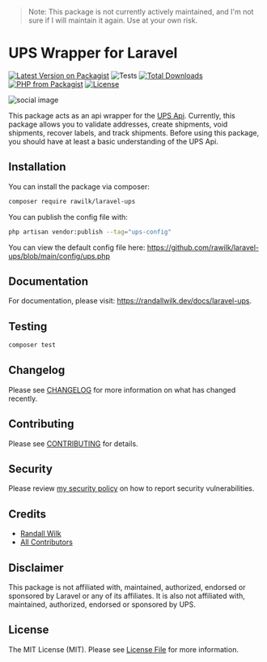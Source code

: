 > Note: This package is not currently actively maintained, and I'm not sure if I will maintain it again. Use at your own risk.

# UPS Wrapper for Laravel

[![Latest Version on Packagist](https://img.shields.io/packagist/v/rawilk/laravel-ups.svg?style=flat-square)](https://packagist.org/packages/rawilk/laravel-ups)
![Tests](https://github.com/rawilk/laravel-ups/workflows/Tests/badge.svg?style=flat-square)
[![Total Downloads](https://img.shields.io/packagist/dt/rawilk/laravel-ups.svg?style=flat-square)](https://packagist.org/packages/rawilk/laravel-ups)
[![PHP from Packagist](https://img.shields.io/packagist/php-v/rawilk/laravel-ups?style=flat-square)](https://packagist.org/packages/rawilk/laravel-ups)
[![License](https://img.shields.io/github/license/rawilk/laravel-ups?style=flat-square)](https://github.com/rawilk/laravel-ups/blob/main/LICENSE.md)

![social image](https://banners.beyondco.de/UPS%20API%20Wrapper.png?theme=light&packageManager=composer+require&packageName=rawilk%2Flaravel-ups&pattern=architect&style=style_1&description=UPS+api+wrapper+for+Laravel.&md=1&showWatermark=0&fontSize=100px&images=truck)

This package acts as an api wrapper for the [UPS Api](https://www.ups.com/upsdeveloperkit?loc=en_US). Currently, this package allows you to validate addresses,
create shipments, void shipments, recover labels, and track shipments. Before using this package, you should have at least a basic understanding
of the UPS Api.

## Installation

You can install the package via composer:

```bash
composer require rawilk/laravel-ups
```

You can publish the config file with:

```bash
php artisan vendor:publish --tag="ups-config"
```

You can view the default config file here: https://github.com/rawilk/laravel-ups/blob/main/config/ups.php

## Documentation

For documentation, please visit: https://randallwilk.dev/docs/laravel-ups.

## Testing

```bash
composer test
```

## Changelog

Please see [CHANGELOG](CHANGELOG.md) for more information on what has changed recently.

## Contributing

Please see [CONTRIBUTING](.github/CONTRIBUTING.md) for details.

## Security

Please review [my security policy](.github/SECURITY.md) on how to report security vulnerabilities.

## Credits

- [Randall Wilk](https://github.com/rawilk)
- [All Contributors](../../contributors)

## Disclaimer

This package is not affiliated with, maintained, authorized, endorsed or sponsored by Laravel or any of its affiliates. It is also not affiliated with, maintained, authorized, endorsed or sponsored by UPS.

## License

The MIT License (MIT). Please see [License File](LICENSE.md) for more information.
